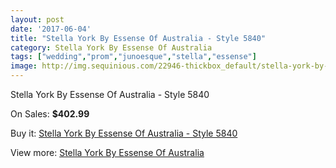 ```yaml
---
layout: post
date: '2017-06-04'
title: "Stella York By Essense Of Australia - Style 5840"
category: Stella York By Essense Of Australia
tags: ["wedding","prom","junoesque","stella","essense"]
image: http://img.sequinious.com/22946-thickbox_default/stella-york-by-essense-of-australia-style-5840.jpg
---
```

Stella York By Essense Of Australia - Style 5840

On Sales: **$402.99**
<a href="https://www.sequinious.com/stella-york-by-essense-of-australia/10072-stella-york-by-essense-of-australia-style-5840.html"><amp-img layout="responsive" width="600" height="600" src="//img.sequinious.com/22946-thickbox_default/stella-york-by-essense-of-australia-style-5840.jpg" alt="Stella York By Essense Of Australia - Style 5840 0" /></a>
<a href="https://www.sequinious.com/stella-york-by-essense-of-australia/10072-stella-york-by-essense-of-australia-style-5840.html"><amp-img layout="responsive" width="600" height="600" src="//img.sequinious.com/22949-thickbox_default/stella-york-by-essense-of-australia-style-5840.jpg" alt="Stella York By Essense Of Australia - Style 5840 1" /></a>
<a href="https://www.sequinious.com/stella-york-by-essense-of-australia/10072-stella-york-by-essense-of-australia-style-5840.html"><amp-img layout="responsive" width="600" height="600" src="//img.sequinious.com/22948-thickbox_default/stella-york-by-essense-of-australia-style-5840.jpg" alt="Stella York By Essense Of Australia - Style 5840 2" /></a>
<a href="https://www.sequinious.com/stella-york-by-essense-of-australia/10072-stella-york-by-essense-of-australia-style-5840.html"><amp-img layout="responsive" width="600" height="600" src="//img.sequinious.com/22947-thickbox_default/stella-york-by-essense-of-australia-style-5840.jpg" alt="Stella York By Essense Of Australia - Style 5840 3" /></a>

Buy it: [Stella York By Essense Of Australia - Style 5840](https://www.sequinious.com/stella-york-by-essense-of-australia/10072-stella-york-by-essense-of-australia-style-5840.html "Stella York By Essense Of Australia - Style 5840")

View more: [Stella York By Essense Of Australia](https://www.sequinious.com/78-Stella-York-By-Essense-Of-Australia "Stella York By Essense Of Australia")
